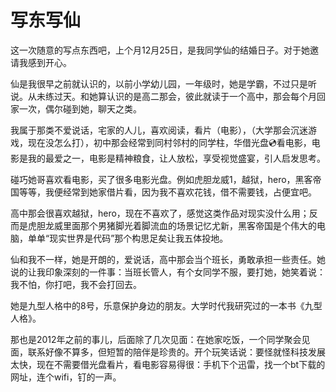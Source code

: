 # 写东写仙

这一次随意的写点东西吧，上个月12月25日，是我同学仙的结婚日子。对于她邀请我感到开心。

仙是我很早之前就认识的，以前小学幼儿园，一年级时，她是学霸，不过只是听说。从未练过天。和她算认识的是高二那会，彼此就读于一个高中，那会每个月回家一次，偶尔碰到她，聊天之类。

我属于那类不爱说话，宅家的人儿，喜欢阅读，看片（电影），（大学那会沉迷游戏，现在没怎么打），初中那会经常到同村邻村的同学柱，华借光盘💿看电影，电影是我的最爱之一，电影是精神粮食，让人放松，享受视觉盛宴，引人启发思考。

碰巧她哥喜欢看电影，买了很多电影光盘。例如虎胆龙威1，越狱，hero，黑客帝国等等，我便经常到她家借片看，因为我不喜欢花钱，借不需要钱，占便宜吧。

高中那会很喜欢越狱，hero，现在不喜欢了，感觉这类作品对现实没什么用；反而是虎胆龙威里面那个男猪脚光着脚流血的场景记忆尤新，黑客帝国是个伟大的电脑，单单“现实世界是代码”那个构思足矣让我五体投地。

仙和我不一样，她是开朗的，爱说话，高中那会当个班长，勇敢承担一些责任。她说的让我印象深刻的一件事：当班长管人，有个女同学不服，要打她，她笑着说：我不怕，你打吧，我不会打回去。

她是九型人格中的8号，乐意保护身边的朋友。大学时代我研究过的一本书《九型人格》。

那也是2012年之前的事儿，后面除了几次见面：在她家吃饭，一个同学聚会见面，联系好像不算多，但短暂的陪伴是珍贵的。开个玩笑话说：要怪就怪科技发展太快，现在不需要借光盘看片，看电影容易得很：手机下个迅雷，找一个bt下载的网址，连个wifi，钉的一声。





